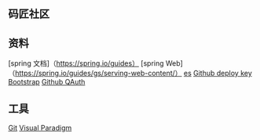 ## 码匠社区

## 资料
[spring 文档]（https://spring.io/guides）
[spring Web]（https://spring.io/guides/gs/serving-web-content/）
[es](https://elasticsearch.cn/explore)
[Github deploy key](https://developer.github.com/v3/guide/managing-deploy-keys/#depoy-keys)
[Bootstrap](https://v3.bootcss.com/getting-started/)
[Github QAuth](https://docs.github.com/en/developers/apps/creating-an-oauth-app)

## 工具
[Git](https://git-scm.com/download)
[Visual Paradigm](https://www.visual-paradigm.com)
